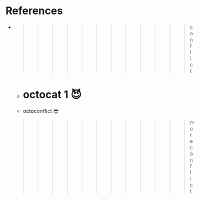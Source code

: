 # References



* >>>>>>>>>>>>conflict
  * octocat 1 😈
    =========
  * octoconflict 😎
  >>>>>>>>>>>>more conflict
